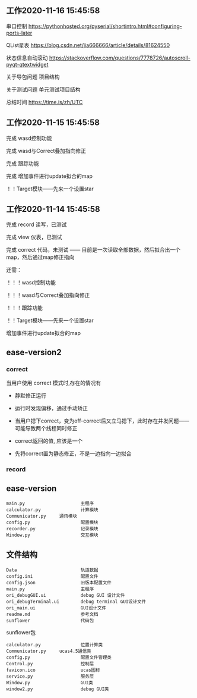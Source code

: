 
## 工作2020-11-16 15:45:58

串口控制    https://pythonhosted.org/pyserial/shortintro.html#configuring-ports-later

QList星表   https://blog.csdn.net/jia666666/article/details/81624550

状态信息自动滚动       https://stackoverflow.com/questions/7778726/autoscroll-pyqt-qtextwidget

关于导包问题  项目结构

关于测试问题  单元测试项目结构

总结时间    https://time.is/zh/UTC

## 工作2020-11-15 15:45:58

完成 wasd控制功能

完成 wasd与Correct叠加指向修正

完成 跟踪功能

完成 增加事件进行update拟合的map

！！Target模块——先来一个设置star

## 工作2020-11-14 15:45:58

完成 record   读写，已测试

完成 view     仪表，已测试

完成 correct  代码，未测试  —— 目前是一次读取全部数据，然后拟合出一个map，然后通过map修正指向

还需：

！！！wasd控制功能

！！！wasd与Correct叠加指向修正

！！！跟踪功能

！！Target模块——先来一个设置star

增加事件进行update拟合的map

## ease-version2

### correct

当用户使用 correct 模式时,存在的情况有

- 静默修正运行

- 运行时发现偏移，通过手动矫正

- 当用户摁下correct，变为off-correct后又立马摁下，此时存在并发问题——可能导致两个线程同时修正

- correct返回的值, 应该是一个

- 先将correct置为静态修正，不是一边指向一边拟合

### record

## ease-version

```
main.py                     主程序
calculator.py               计算模块
Communicator.py     通讯模块
config.py                   配置模块
recorder.py                 记录模块
Window.py                   交互模块
```

## 文件结构

```
Data						轨道数据
config.ini					配置文件
config.json					旧版本配置文件
main.py						主程序
ori_debugGUI.ui				debug GUI 设计文件
ori_debugTerminal.ui		debug terminal GUI设计文件
ori_main.ui					GUI设计文件
readme.md					参考文档
sunflower					代码包
```

sunflower包

```
calculator.py				位置计算类
Communicator.py		ucas4.5通信类
config.py					配置文件管理类
Control.py					控制层
favicon.ico					ucas图标
service.py					服务层
Window.py					GUI类
window2.py					debug GUI类
```

